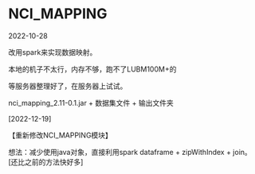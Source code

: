 # NCI_MAPPING
2022-10-28

改用spark来实现数据映射。

本地的机子不太行，内存不够，跑不了LUBM100M+的

等服务器整理好了，在服务器上试试。

nci_mapping_2.11-0.1.jar + 数据集文件 + 输出文件夹


[2022-12-19]

【重新修改NCI_MAPPING模块】

想法：减少使用java对象，直接利用spark dataframe + zipWithIndex + join。[还比之前的方法快好多]

